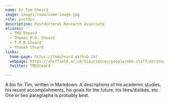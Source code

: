 ```yaml
---
name: Dr Tom Sheard
image: images/team/some-image.jpg
role: postdoc
description: Postdoctoral Research Associate
aliases:
  - TMD Sheard
  - Thomas M.D. Sheard
  - T.M.D.Sheard
  - Thomas Sheard
links:
  home-page: https://tmdsheard.github.io/
  webpage: https://sheffield.ac.uk/biosciences/people/mbb-staff/postdoctoral/tom-sheard
  twitter: TMDSheard

---
```


A bio for Tim, written in Markdown.
A descriptions of his academic studies, his recent accomplishments, his goals for the future, his likes/dislikes, etc.
One or two paragraphs is probably best.
